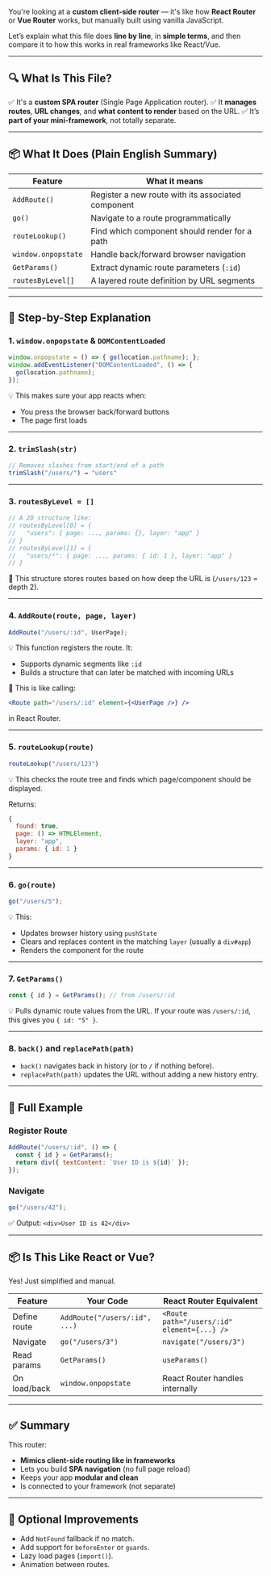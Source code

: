You're looking at a **custom client-side router** — it's like how **React Router** or **Vue Router** works, but manually built using vanilla JavaScript.

Let’s explain what this file does **line by line**, in **simple terms**, and then compare it to how this works in real frameworks like React/Vue.

---

## 🔍 What Is This File?

✅ It's a **custom SPA router** (Single Page Application router).
✅ It **manages routes**, **URL changes**, and **what content to render** based on the URL.
✅ It’s **part of your mini-framework**, not totally separate.

---

## 📦 What It Does (Plain English Summary)

| Feature             | What it means                                      |
| ------------------- | -------------------------------------------------- |
| `AddRoute()`        | Register a new route with its associated component |
| `go()`              | Navigate to a route programmatically               |
| `routeLookup()`     | Find which component should render for a path      |
| `window.onpopstate` | Handle back/forward browser navigation             |
| `GetParams()`       | Extract dynamic route parameters (`:id`)           |
| `routesByLevel[]`   | A layered route definition by URL segments         |

---

## 📘 Step-by-Step Explanation

### 1. `window.onpopstate` & `DOMContentLoaded`

```js
window.onpopstate = () => { go(location.pathname); };
window.addEventListener("DOMContentLoaded", () => {
  go(location.pathname);
});
```

💡 This makes sure your app reacts when:

* You press the browser back/forward buttons
* The page first loads

---

### 2. `trimSlash(str)`

```js
// Removes slashes from start/end of a path
trimSlash("/users/") → "users"
```

---

### 3. `routesByLevel = []`

```js
// A 2D structure like:
// routesByLevel[0] = {
//   "users": { page: ..., params: {}, layer: "app" }
// }
// routesByLevel[1] = {
//   "users/*": { page: ..., params: { id: 1 }, layer: "app" }
// }
```

📌 This structure stores routes based on how deep the URL is (`/users/123` = depth 2).

---

### 4. `AddRoute(route, page, layer)`

```js
AddRoute("/users/:id", UserPage);
```

💡 This function registers the route. It:

* Supports dynamic segments like `:id`
* Builds a structure that can later be matched with incoming URLs

🧠 This is like calling:

```jsx
<Route path="/users/:id" element={<UserPage />} />
```

in React Router.

---

### 5. `routeLookup(route)`

```js
routeLookup("/users/123")
```

💡 This checks the route tree and finds which page/component should be displayed.

Returns:

```js
{
  found: true,
  page: () => HTMLElement,
  layer: "app",
  params: { id: 1 }
}
```

---

### 6. `go(route)`

```js
go("/users/5");
```

💡 This:

* Updates browser history using `pushState`
* Clears and replaces content in the matching `layer` (usually a `div#app`)
* Renders the component for the route

---

### 7. `GetParams()`

```js
const { id } = GetParams(); // from /users/:id
```

💡 Pulls dynamic route values from the URL. If your route was `/users/:id`, this gives you `{ id: "5" }`.

---

### 8. `back()` and `replacePath(path)`

* `back()` navigates back in history (or to `/` if nothing before).
* `replacePath(path)` updates the URL without adding a new history entry.

---

## 🧪 Full Example

### Register Route

```js
AddRoute("/users/:id", () => {
  const { id } = GetParams();
  return div({ textContent: `User ID is ${id}` });
});
```

### Navigate

```js
go("/users/42");
```

✅ Output: `<div>User ID is 42</div>`

---

## 📦 Is This Like React or Vue?

Yes! Just simplified and manual.

| Feature      | Your Code                     | React Router Equivalent                     |
| ------------ | ----------------------------- | ------------------------------------------- |
| Define route | `AddRoute("/users/:id", ...)` | `<Route path="/users/:id" element={...} />` |
| Navigate     | `go("/users/3")`              | `navigate("/users/3")`                      |
| Read params  | `GetParams()`                 | `useParams()`                               |
| On load/back | `window.onpopstate`           | React Router handles internally             |

---

## ✅ Summary

This router:

* **Mimics client-side routing like in frameworks**
* Lets you build **SPA navigation** (no full page reload)
* Keeps your app **modular and clean**
* Is connected to your framework (not separate)

---

## 🔧 Optional Improvements

* Add `NotFound` fallback if no match.
* Add support for `beforeEnter` or `guards`.
* Lazy load pages (`import()`).
* Animation between routes.

